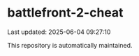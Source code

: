 # battlefront-2-cheat

Last updated: 2025-06-04 09:27:10

This repository is automatically maintained.
